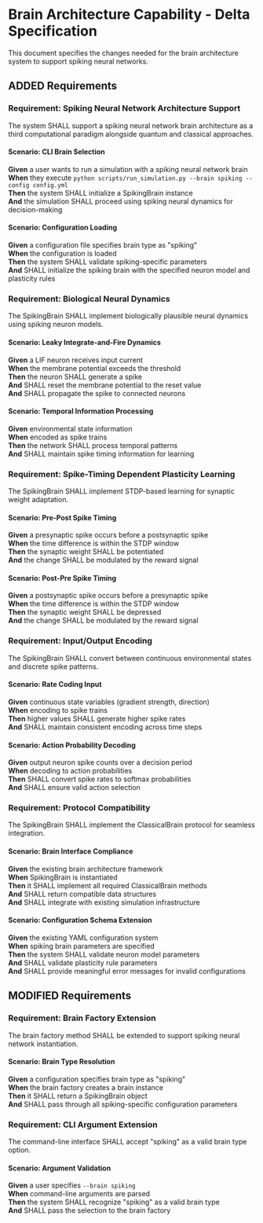 # Brain Architecture Capability - Delta Specification

This document specifies the changes needed for the brain architecture system to support spiking neural networks.

## ADDED Requirements

### Requirement: Spiking Neural Network Architecture Support
The system SHALL support a spiking neural network brain architecture as a third computational paradigm alongside quantum and classical approaches.

#### Scenario: CLI Brain Selection
**Given** a user wants to run a simulation with a spiking neural network brain  
**When** they execute `python scripts/run_simulation.py --brain spiking --config config.yml`  
**Then** the system SHALL initialize a SpikingBrain instance  
**And** the simulation SHALL proceed using spiking neural dynamics for decision-making  

#### Scenario: Configuration Loading
**Given** a configuration file specifies brain type as "spiking"  
**When** the configuration is loaded  
**Then** the system SHALL validate spiking-specific parameters  
**And** SHALL initialize the spiking brain with the specified neuron model and plasticity rules  

### Requirement: Biological Neural Dynamics
The SpikingBrain SHALL implement biologically plausible neural dynamics using spiking neuron models.

#### Scenario: Leaky Integrate-and-Fire Dynamics
**Given** a LIF neuron receives input current  
**When** the membrane potential exceeds the threshold  
**Then** the neuron SHALL generate a spike  
**And** SHALL reset the membrane potential to the reset value  
**And** SHALL propagate the spike to connected neurons  

#### Scenario: Temporal Information Processing
**Given** environmental state information  
**When** encoded as spike trains  
**Then** the network SHALL process temporal patterns  
**And** SHALL maintain spike timing information for learning  

### Requirement: Spike-Timing Dependent Plasticity Learning
The SpikingBrain SHALL implement STDP-based learning for synaptic weight adaptation.

#### Scenario: Pre-Post Spike Timing
**Given** a presynaptic spike occurs before a postsynaptic spike  
**When** the time difference is within the STDP window  
**Then** the synaptic weight SHALL be potentiated  
**And** the change SHALL be modulated by the reward signal  

#### Scenario: Post-Pre Spike Timing
**Given** a postsynaptic spike occurs before a presynaptic spike  
**When** the time difference is within the STDP window  
**Then** the synaptic weight SHALL be depressed  
**And** the change SHALL be modulated by the reward signal  

### Requirement: Input/Output Encoding
The SpikingBrain SHALL convert between continuous environmental states and discrete spike patterns.

#### Scenario: Rate Coding Input
**Given** continuous state variables (gradient strength, direction)  
**When** encoding to spike trains  
**Then** higher values SHALL generate higher spike rates  
**And** SHALL maintain consistent encoding across time steps  

#### Scenario: Action Probability Decoding
**Given** output neuron spike counts over a decision period  
**When** decoding to action probabilities  
**Then** SHALL convert spike rates to softmax probabilities  
**And** SHALL ensure valid action selection  

### Requirement: Protocol Compatibility
The SpikingBrain SHALL implement the ClassicalBrain protocol for seamless integration.

#### Scenario: Brain Interface Compliance
**Given** the existing brain architecture framework  
**When** SpikingBrain is instantiated  
**Then** it SHALL implement all required ClassicalBrain methods  
**And** SHALL return compatible data structures  
**And** SHALL integrate with existing simulation infrastructure  

#### Scenario: Configuration Schema Extension
**Given** the existing YAML configuration system  
**When** spiking brain parameters are specified  
**Then** the system SHALL validate neuron model parameters  
**And** SHALL validate plasticity rule parameters  
**And** SHALL provide meaningful error messages for invalid configurations  

## MODIFIED Requirements

### Requirement: Brain Factory Extension
The brain factory method SHALL be extended to support spiking neural network instantiation.

#### Scenario: Brain Type Resolution
**Given** a configuration specifies brain type as "spiking"  
**When** the brain factory creates a brain instance  
**Then** it SHALL return a SpikingBrain object  
**And** SHALL pass through all spiking-specific configuration parameters  

### Requirement: CLI Argument Extension
The command-line interface SHALL accept "spiking" as a valid brain type option.

#### Scenario: Argument Validation
**Given** a user specifies `--brain spiking`  
**When** command-line arguments are parsed  
**Then** the system SHALL recognize "spiking" as a valid brain type  
**And** SHALL pass the selection to the brain factory